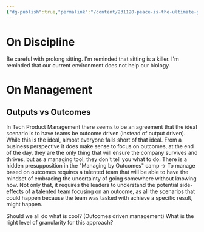 ```yaml
---
{"dg-publish":true,"permalink":"/content/231120-peace-is-the-ultimate-goal/"}
---
```


# On Discipline
Be careful with prolong sitting. I'm reminded that sitting is a killer.
I'm reminded that our current environment does not help our biology.

# On Management
## Outputs vs Outcomes
In Tech Product Management there seems to be an agreement that the ideal scenario is to have teams be outcome driven (instead of output driven). While this is the ideal, almost everyone falls short of that ideal. 
From a business perspective it does make sense to focus on outcomes, at the end of the day, they are the only thing that will ensure the company survives and thrives, but as a managing tool, they don't tell you what to do.
There is a hidden presupposition in the "Managing by Outcomes" camp -> To manage based on outcomes requires a talented team that will be able to have the mindset of embracing the uncertainty of going somewhere without knowing how. Not only that, it requires the leaders to understand the potential side-effects of a talented team focusing on an outcome, as all the scenarios that could happen because the team was tasked with achieve a specific result, might happen.

Should we all do what is cool? (Outcomes driven management) What is the right level of granularity for this approach?